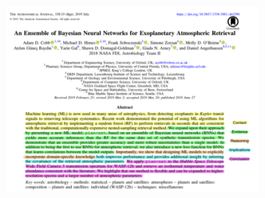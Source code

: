 <div class="grid grid-cols-1 justify-center justify-items-center items-center h-120">
<div>  
<a href="https://iopscience.iop.org/article/10.3847/1538-3881/aae77c/pdf" target="_blank">
  <img src="/images/cobb_2018.jpeg" class="max-h-110 shadow-xl hover:shadow-2xl ease-in-out duration-400" />
</a>
</div>
</div>

<style>
  a {
    border-style: none !important;
  }

  a:hover {
    border-style: none !important;
  }

  .list li{
    margin-bottom: 1.8rem !important;
  }
</style>

